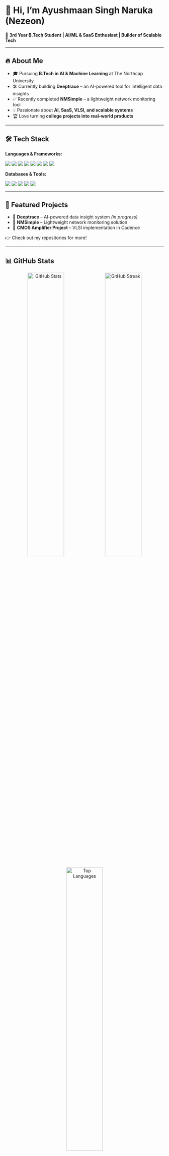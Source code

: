 # 👋 Hi, I’m **Ayushmaan Singh Naruka** (Nezeon)

🚀 **3rd Year B.Tech Student | AI/ML & SaaS Enthusiast | Builder of Scalable Tech**

---

## 🔥 About Me
- 🎓 Pursuing **B.Tech in AI & Machine Learning** at The Northcap University
- 🛠 Currently building **Deeptrace** – an AI-powered tool for intelligent data insights
- ✅ Recently completed **NMSimple** – a lightweight network monitoring tool
- 💡 Passionate about **AI, SaaS, VLSI, and scalable systems**
- 🏆 Love turning **college projects into real-world products**

---

## 🛠️ Tech Stack

**Languages & Frameworks:**
<p>
<img src="https://img.shields.io/badge/Python-3776AB?style=for-the-badge&logo=python&logoColor=white"/>
<img src="https://img.shields.io/badge/C-00599C?style=for-the-badge&logo=c&logoColor=white"/>
<img src="https://img.shields.io/badge/C++-00599C?style=for-the-badge&logo=c%2B%2B&logoColor=white"/>
<img src="https://img.shields.io/badge/Java-007396?style=for-the-badge&logo=java&logoColor=white"/>
<img src="https://img.shields.io/badge/JavaScript-F7DF1E?style=for-the-badge&logo=javascript&logoColor=black"/>
<img src="https://img.shields.io/badge/React-20232A?style=for-the-badge&logo=react&logoColor=61DAFB"/>
<img src="https://img.shields.io/badge/HTML5-E34F26?style=for-the-badge&logo=html5&logoColor=white"/>
<img src="https://img.shields.io/badge/CSS3-1572B6?style=for-the-badge&logo=css3&logoColor=white"/>
</p>

**Databases & Tools:**
<p>
<img src="https://img.shields.io/badge/MySQL-4479A1?style=for-the-badge&logo=mysql&logoColor=white"/>
<img src="https://img.shields.io/badge/MongoDB-47A248?style=for-the-badge&logo=mongodb&logoColor=white"/>
<img src="https://img.shields.io/badge/Git-F05032?style=for-the-badge&logo=git&logoColor=white"/>
<img src="https://img.shields.io/badge/Linux-FCC624?style=for-the-badge&logo=linux&logoColor=black"/>
<img src="https://img.shields.io/badge/Cadence-CC0000?style=for-the-badge&logoColor=white&label=VLSI"/>
</p>

---

## 📌 Featured Projects
- 🔹 **Deeptrace** – AI-powered data insight system *(in progress)*
- 🔹 **NMSimple** – Lightweight network monitoring solution
- 🔹 **CMOS Amplifier Project** – VLSI implementation in Cadence

👉 Check out my repositories for more!

---

## 📊 GitHub Stats

<p align="center">
<img src="https://github-readme-stats.vercel.app/api?username=Nezeon&show_icons=true&theme=tokyonight&hide_border=true" alt="GitHub Stats" width="48%"/>
<img src="https://github-readme-streak-stats.herokuapp.com?user=Nezeon&theme=tokyonight&hide_border=true" alt="GitHub Streak" width="48%"/>
</p>

<p align="center">
<img src="https://github-readme-stats.vercel.app/api/top-langs/?username=Nezeon&layout=compact&theme=tokyonight&hide_border=true" alt="Top Languages" width="48%"/>
</p>

---

## 🌐 Let’s Connect
<p>
<a href="https://www.linkedin.com/in/ayushmaan-singh-naruka/" target="_blank"><img src="https://img.shields.io/badge/LinkedIn-%230077B5.svg?style=for-the-badge&logo=linkedin&logoColor=white"/></a>
<a href="https://github.com/Nezeon" target="_blank"><img src="https://img.shields.io/badge/GitHub-181717.svg?style=for-the-badge&logo=github&logoColor=white"/></a>
</p>

---
✨ *“Code. Build. Innovate. Repeat.”*
